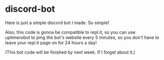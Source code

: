 # discord-bot
Here is just a simple discord bot I made. So simple!

Also, this code is gonna be compatible to repl.it, so you can use uptimerobot to ping the bot's website every 5 minutes, so you don't have to leave your repl.it page on for 24 hours a day!

(This bot code will be finished by next week. If I forget about it.)
